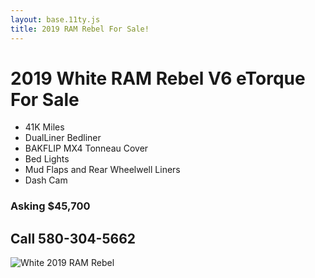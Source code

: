 ```yaml
---
layout: base.11ty.js
title: 2019 RAM Rebel For Sale!
---
```


# 2019 White RAM Rebel V6 eTorque For Sale

- 41K Miles
- DualLiner Bedliner
- BAKFLIP MX4 Tonneau Cover
- Bed Lights
- Mud Flaps and Rear Wheelwell Liners
- Dash Cam

### Asking $45,700

## Call 580-304-5662

![White 2019 RAM Rebel](https://i.ibb.co/41QvqZN/ramfront1.jpg "2019 White RAM Rebel")
